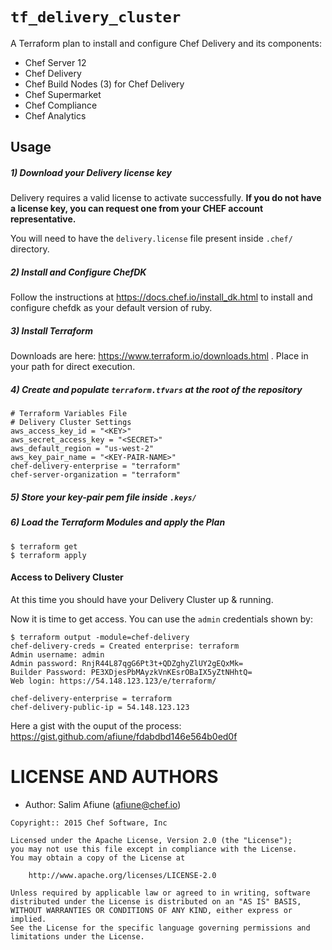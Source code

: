 # `tf_delivery_cluster`
A Terraform plan to install and configure Chef Delivery and its components:

* Chef Server 12
* Chef Delivery
* Chef Build Nodes (3) for Chef Delivery
* Chef Supermarket
* Chef Compliance
* Chef Analytics


Usage
------------

##### 1) Download your Delivery license key
Delivery requires a valid license to activate successfully. **If you do
not have a license key, you can request one from your CHEF account
representative.**

You will need to have the `delivery.license` file present inside `.chef/`
directory.

##### 2) Install and Configure ChefDK

Follow the instructions at https://docs.chef.io/install_dk.html to install and configure chefdk as your default version of ruby.

##### 3) Install Terraform

Downloads are here: https://www.terraform.io/downloads.html . Place in your path for direct execution.

##### 4) Create and populate `terraform.tfvars` at the root of the repository

```
# Terraform Variables File
# Delivery Cluster Settings
aws_access_key_id = "<KEY>"
aws_secret_access_key = "<SECRET>"
aws_default_region = "us-west-2"
aws_key_pair_name = "<KEY-PAIR-NAME>"
chef-delivery-enterprise = "terraform"
chef-server-organization = "terraform"
```

##### 5) Store your key-pair pem file inside `.keys/`

##### 6) Load the Terraform Modules and apply the Plan

```
$ terraform get
$ terraform apply
```

#### Access to Delivery Cluster

At this time you should have your Delivery Cluster up & running.

Now it is time to get access. You can use the `admin` credentials shown by:

```
$ terraform output -module=chef-delivery
chef-delivery-creds = Created enterprise: terraform
Admin username: admin
Admin password: RnjR44L87qgG6Pt3t+QDZghyZlUY2gEQxMk=
Builder Password: PE3XDjesPbMAyzkVnKEsrOBaIX5yZtNHhtQ=
Web login: https://54.148.123.123/e/terraform/

chef-delivery-enterprise = terraform
chef-delivery-public-ip = 54.148.123.123
```

Here a gist with the ouput of the process: https://gist.github.com/afiune/fdabdbd146e564b0ed0f

LICENSE AND AUTHORS
===================
- Author: Salim Afiune (<afiune@chef.io>)

```text
Copyright:: 2015 Chef Software, Inc

Licensed under the Apache License, Version 2.0 (the "License");
you may not use this file except in compliance with the License.
You may obtain a copy of the License at

    http://www.apache.org/licenses/LICENSE-2.0

Unless required by applicable law or agreed to in writing, software
distributed under the License is distributed on an "AS IS" BASIS,
WITHOUT WARRANTIES OR CONDITIONS OF ANY KIND, either express or implied.
See the License for the specific language governing permissions and
limitations under the License.
```
